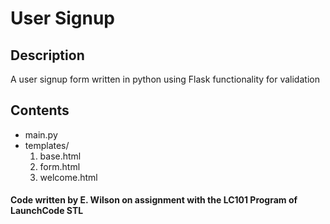 # User Signup

## Description
A user signup form written in python using Flask functionality for validation

## Contents
* main.py 
* templates/
  1. base.html
  2. form.html
  3. welcome.html

#### Code written by E. Wilson on assignment with the LC101 Program of LaunchCode STL
